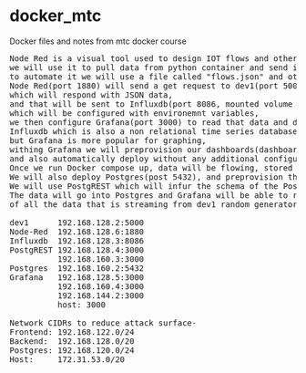 # docker_mtc
Docker files and notes from mtc docker course

<pre>
Node Red is a visual tool used to design IOT flows and other data flows,
we will use it to pull data from python container and send it out to rest of containers,
to automate it we will use a file called "flows.json" and others stored in volume "/data"
Node Red(port 1880) will send a get request to dev1(port 5000) container "GET http://dev1:5000",
which will respond with JSON data,
and that will be sent to Influxdb(port 8086, mounted volume "var/lib/influxdb2"), 
which will be configured with environemnt variables,
we then configure Grafana(port 3000) to read that data and display it,
Influxdb which is also a non relational time series database also has graphing utilities,
but Grafana is more popular for graphing,
withing Grafana we will preprovision our dashboards(dashboards.yml) and data sources(datasources.yml) such as Influxdb,
and also automatically deploy without any additional configuration, using volume "/var/lib/grafana",
Once we run Docker compose up, data will be flowing, stored and displayed. 
We will also deploy Postgres(post 5432), and preprovision that automatically using "schema.sql" and attached volume "/var/lib/postgresql/data"
We will use PostgREST which will infur the schema of the Postgres database and automatically create REST endpoints(POST http://postgrest:3000/temperature_data) for every table on database.
The data will go into Postgres and Grafana will be able to read that data as well and we will have two matching charts,
of all the data that is streaming from dev1 random generator. 

dev1      192.168.128.2:5000
Node-Red  192.168.128.6:1880
Influxdb  192.168.128.3:8086
PostgREST 192.168.128.4:3000
          192.168.160.3:3000
Postgres  192.168.160.2:5432
Grafana   192.168.128.5:3000
          192.168.160.4:3000
          192.168.144.2:3000
          host: 3000

Network CIDRs to reduce attack surface-
Frontend: 192.168.122.0/24
Backend:  192.168.128.0/20
Postgres: 192.168.120.0/24
Host:     172.31.53.0/20

</pre>
